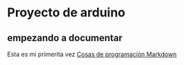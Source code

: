 #  Proyecto de arduino
## empezando a documentar 
Esta es mi primerita vez
[Cosas de programación Markdown](https://guides.github.com/pdfs/markdown-cheatsheet-online.pdf)
